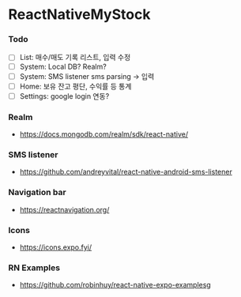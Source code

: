 # ReactNativeMyStock

### Todo
- [ ] List: 매수/매도 기록 리스트, 입력 수정
- [ ] System: Local DB? Realm?
- [ ] System: SMS listener sms parsing -> 입력
- [ ] Home: 보유 잔고 평단, 수익률 등 통계
- [ ] Settings: google login 연동?

### Realm
- https://docs.mongodb.com/realm/sdk/react-native/

### SMS listener
- https://github.com/andreyvital/react-native-android-sms-listener

### Navigation bar
- https://reactnavigation.org/

### Icons
- https://icons.expo.fyi/

### RN Examples
- https://github.com/robinhuy/react-native-expo-examplesg